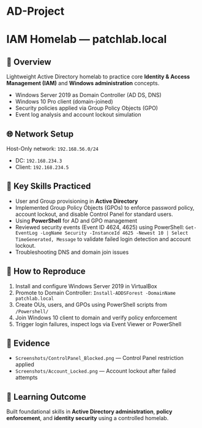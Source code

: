 # AD-Project
# IAM Homelab — patchlab.local

## 🧭 Overview
Lightweight Active Directory homelab to practice core **Identity & Access Management (IAM)** and **Windows administration** concepts.

- Windows Server 2019 as Domain Controller (AD DS, DNS)
- Windows 10 Pro client (domain-joined)
- Security policies applied via Group Policy Objects (GPO)
- Event log analysis and account lockout simulation

## 🌐 Network Setup
Host-Only network: `192.168.56.0/24`
- DC: `192.168.234.3`
- Client: `192.168.234.5`

## 🧩 Key Skills Practiced
- User and Group provisioning in **Active Directory**
- Implemented Group Policy Objects (GPOs) to enforce password policy, account lockout, and disable Control Panel for standard users.
- Using **PowerShell** for AD and GPO management
- Reviewed security events (Event ID 4624, 4625) using PowerShell:
  `Get-EventLog -LogName Security -InstanceId 4625 -Newest 10 | Select TimeGenerated, Message`
  to validate failed login detection and account lockout.
- Troubleshooting DNS and domain join issues

## 🧱 How to Reproduce
1. Install and configure Windows Server 2019 in VirtualBox  
2. Promote to Domain Controller: `Install-ADDSForest -DomainName patchlab.local`  
3. Create OUs, users, and GPOs using PowerShell scripts from `/Powershell/`  
4. Join Windows 10 client to domain and verify policy enforcement  
5. Trigger login failures, inspect logs via Event Viewer or PowerShell  

## 🧾 Evidence
- `Screenshots/ControlPanel_Blocked.png` — Control Panel restriction applied  
- `Screenshots/Account_Locked.png` — Account lockout after failed attempts  

## 🧠 Learning Outcome
Built foundational skills in **Active Directory administration**, **policy enforcement**, and **identity security** using a controlled homelab.


